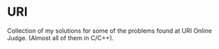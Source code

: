 # URI
Collection of my solutions for some of the problems found at URI Online Judge. (Almost all of them in C/C++).
